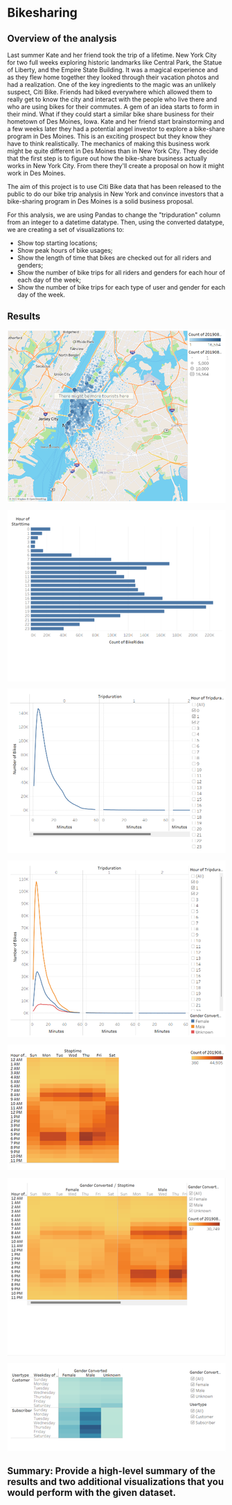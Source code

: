 # Bikesharing

## Overview of the analysis
Last summer Kate and her friend took the trip of a lifetime. New York City for two full weeks exploring historic landmarks
like Central Park, the Statue of Liberty, and the Empire State Building.
It was a magical experience and as they flew home together they looked through their vacation photos and had a realization.
One of the key ingredients to the magic was an unlikely suspect, Citi Bike. Friends had biked everywhere which allowed them
to really get to know the city and interact with the people who live there and who are using bikes for their commutes.
A gem of an idea starts to form in their mind. What if they could start a similar bike share business for their hometown of Des
Moines, Iowa. Kate and her friend start brainstorming and a few weeks later they had a 
potential angel investor to explore a bike-share program in Des Moines. This is an exciting prospect but they know they have to think
realistically. The mechanics of making this business work might be quite different in Des Moines than in New York City. They decide
that the first step is to figure out how the bike-share business actually works in New York City. From there they'll create a
proposal on how it might work in Des Moines. 

The aim of this project is to use Citi Bike data that has been released to the public to do our bike trip analysis  in New York and
convince investors that a bike-sharing program in Des Moines is a solid business proposal.

For this analysis, we are using Pandas to change the "tripduration" column from an integer to a datetime datatype. Then, using the
converted datatype, we are creating a set of visualizations to:  
* Show top starting locations;  
* Show peak hours of bike usages;  
* Show the length of time that bikes are checked out for all riders and genders;  
* Show the number of bike trips for all riders and genders for each hour of each day of the week;  
* Show the number of bike trips for each type of user and gender for each day of the week.  

## Results

![pic](https://github.com/ElenaMasarsky/Bikesharing/blob/main/Resources/Top%20Starting%20Location.png)

![pic](https://github.com/ElenaMasarsky/Bikesharing/blob/main/Resources/August%20Peak%20Hours.png)

![pic](https://github.com/ElenaMasarsky/Bikesharing/blob/main/Resources/Check%20out%20times%20for%20users.png)

![pic](https://github.com/ElenaMasarsky/Bikesharing/blob/main/Resources/Check%20out%20times%20by%20gender.png)

![pic](https://github.com/ElenaMasarsky/Bikesharing/blob/main/Resources/Trips%20by%20Weekday%20for%20Each%20Hour.png)

![pic](https://github.com/ElenaMasarsky/Bikesharing/blob/main/Resources/Trips%20by%20Gender_Weekday%20per%20Hour.png)

![pic](https://github.com/ElenaMasarsky/Bikesharing/blob/main/Resources/User%20Trips%20by%20Gender%20by%20Weekday.png)

## Summary: Provide a high-level summary of the results and two additional visualizations that you would perform with the given dataset.